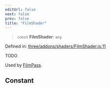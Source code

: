 ```yaml
---
editUrl: false
next: false
prev: false
title: "FilmShader"
---
```


> `const` **FilmShader**: `any`

Defined in: [three/addons/shaders/FilmShader.js:11](https://github.com/DefinitelyMaybe/three-i18n/blob/fa57b79433d1c349ffb23a78727299c8d4190136/three/addons/shaders/FilmShader.js#L11)

TODO

Used by [FilmPass](/addons/classes/filmpass/).

## Constant
